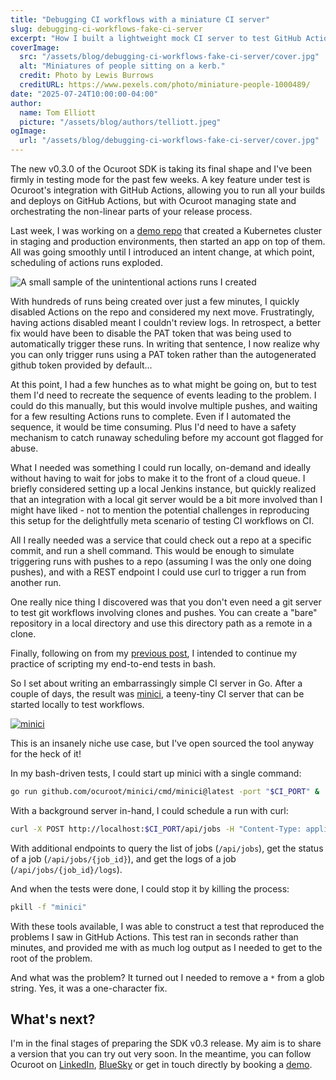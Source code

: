 ```yaml
---
title: "Debugging CI workflows with a miniature CI server"
slug: debugging-ci-workflows-fake-ci-server
excerpt: "How I built a lightweight mock CI server to test GitHub Actions workflows locally, speeding up development and debugging cycles."
coverImage:
  src: "/assets/blog/debugging-ci-workflows-fake-ci-server/cover.jpg"
  alt: "Miniatures of people sitting on a kerb."
  credit: Photo by Lewis Burrows
  creditURL: https://www.pexels.com/photo/miniature-people-1000489/
date: "2025-07-24T10:00:00-04:00"
author:
  name: Tom Elliott
  picture: "/assets/blog/authors/telliott.jpeg"
ogImage:
  url: "/assets/blog/debugging-ci-workflows-fake-ci-server/cover.jpg"
---
```


The new v0.3.0 of the Ocuroot SDK is taking its final shape and I've been firmly in testing
mode for the past few weeks. A key feature under test is Ocuroot's integration with GitHub
Actions, allowing you to run all your builds and deploys on GitHub Actions, but with Ocuroot
managing state and orchestrating the non-linear parts of your release process.

Last week, I was working on a [demo repo](https://github.com/ocuroot/k8s-demo) that created a Kubernetes cluster in staging and production environments, then started an app on top of them. All was going smoothly until I introduced an intent change, at which point, scheduling of actions runs exploded.

![A small sample of the unintentional actions runs I created](/assets/blog/debugging-ci-workflows-fake-ci-server/exploding-actions.png)

With hundreds of runs being created over just a few minutes, I quickly disabled Actions on the
repo and considered my next move. Frustratingly, having actions disabled meant I couldn't review
logs. In retrospect, a better fix would have been to disable the PAT token that was being used
to automatically trigger these runs. In writing that sentence, I now realize why you can only
trigger runs using a PAT token rather than the autogenerated github token provided by default...

At this point, I had a few hunches as to what might be going on, but to test them I'd need to
recreate the sequence of events leading to the problem. I could do this manually, but this
would involve multiple pushes, and waiting for a few resulting Actions runs to complete. Even
if I automated the sequence, it would be time consuming. Plus I'd need to have a safety
mechanism to catch runaway scheduling before my account got flagged for abuse.

What I needed was something I could run locally, on-demand and ideally without having to wait
for jobs to make it to the front of a cloud queue. I briefly considered setting up a local Jenkins
instance, but quickly realized that an integration with a local git server would be a bit more involved
than I might have liked - not to mention the potential challenges in reproducing this setup for the
delightfully meta scenario of testing CI workflows on CI.

All I really needed was a service that could check out a repo at a specific commit, and run a shell
command. This would be enough to simulate triggering runs with pushes to a repo (assuming I was the
only one doing pushes), and with a REST endpoint I could use curl to trigger a run from another run.

One really nice thing I discovered was that you don't even need a git server to test git workflows
involving clones and pushes. You can create a "bare" repository in a local directory and use this
directory path as a remote in a clone.

Finally, following on from my [previous post](/blog/back-to-basics-e2e-tests-in-bash), I intended to continue my practice of scripting my end-to-end tests in bash. 

So I set about writing an embarrassingly simple CI server in Go. After a couple of days, the result 
was [minici](https://github.com/ocuroot/minici), a teeny-tiny CI server that can be started locally to 
test workflows.

[![minici](/assets/blog/debugging-ci-workflows-fake-ci-server/minici-card.png)](https://github.com/ocuroot/minici)

This is an insanely niche use case, but I've open sourced the tool anyway for the heck of it!

In my bash-driven tests, I could start up minici with a single command:

```bash
go run github.com/ocuroot/minici/cmd/minici@latest -port "$CI_PORT" &
```

With a background server in-hand, I could schedule a run with curl:

```bash
curl -X POST http://localhost:$CI_PORT/api/jobs -H "Content-Type: application/json" -d '{"repo": "/path/to/test/repo.git", "branch": "main", "command": "./run.sh"}'
```

With additional endpoints to query the list of jobs (`/api/jobs`), get the status of a job (`/api/jobs/{job_id}`), 
and get the logs of a job (`/api/jobs/{job_id}/logs`).

And when the tests were done, I could stop it by killing the process:

```bash
pkill -f "minici"
```

With these tools available, I was able to construct a test that reproduced the problems I saw in GitHub Actions.
This test ran in seconds rather than minutes, and provided me with as much log output as I needed to get to the
root of the problem.

And what was the problem? It turned out I needed to remove a `*` from a glob string. Yes, it was a one-character fix.

## What's next?

I'm in the final stages of preparing the SDK v0.3 release. My aim is to share a version that you can try out very soon. In the meantime, you can follow
Ocuroot on [LinkedIn](https://www.linkedin.com/company/ocuroot), [BlueSky](https://bsky.app/profile/ocuroot.com) or get in touch directly by booking a [demo](/demo).
